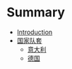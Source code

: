 # Summary

* [Introduction](README.md)
* [国家队套](national-team/README.md)
    * [意大利](national-team/italy.md)
    * [德国](national-team/germany.md)

